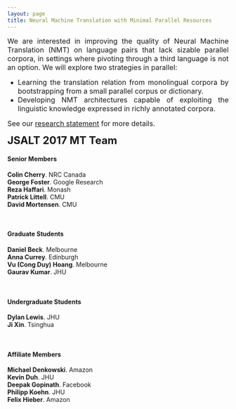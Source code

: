 ```yaml
---
layout: page
title: Neural Machine Translation with Minimal Parallel Resources
---
```

<div style="text-align: justify;"><span style="font-size: 12pt;">We are interested in improving the quality of Neural Machine Translation (NMT) on language pairs that lack sizable parallel corpora, in settings where pivoting through a third language is not an option. We will explore two strategies in parallel:</span></div>
<ul style="list-style-type: square; text-align: justify;">
<li><span style="font-size: 12pt;">Learning the translation relation from monolingual corpora by bootstrapping from a small parallel corpus or dictionary.</span></li>
<li style="text-align: justify;"><span style="font-size: 12pt;">Developing NMT architectures capable of exploiting the linguistic knowledge expressed in richly annotated corpora.</span></li>
</ul>
<p style="text-align: justify;"><span style="font-size: 12pt;">See our <a href="https://duyvuleo.github.io/ws17mt/research.html">research statement</a> for more details.</span></p>
<p><span style="font-size: 18pt;"><strong>JSALT 2017 MT Team</strong></span></p>
<h4>Senior Members</h4>
<div class="media">
  <div class="media-body">
    <strong>Colin Cherry</strong>.
    NRC Canada<br/>
  </div>
</div>

<div class="media">
  <div class="media-body">
    <strong>George Foster</strong>.
    Google Research<br/>
  </div>
</div>

<div class="media">
  <div class="media-body">
    <strong>Reza Haffari</strong>.
    Monash<br/>
  </div>
</div>

<div class="media">
  <div class="media-body">
    <strong>Patrick Littell</strong>.
    CMU<br/>
  </div>
</div>

<div class="media">
  <div class="media-body">
    <strong>David Mortensen</strong>.
    CMU<br/>
  </div>
</div>

<p>&nbsp;</p>

<h4>Graduate Students</h4>
<div class="media">
  <div class="media-body">
    <strong>Daniel Beck</strong>.
    Melbourne<br/>
  </div>
</div>

<div class="media">
  <div class="media-body">
    <strong>Anna Currey</strong>.
    Edinburgh<br/>
  </div>
</div>

<div class="media">
  <div class="media-body">
    <strong>Vu (Cong Duy) Hoang</strong>.
    Melbourne<br/>
  </div>
</div>

<div class="media">
  <div class="media-body">
    <strong>Gaurav Kumar</strong>.
    JHU<br/>
  </div>
</div> 

<p>&nbsp;</p>

<h4>Undergraduate Students</h4>
<div class="media">
  <div class="media-body">
    <strong>Dylan Lewis</strong>.
    JHU<br/>
  </div>
</div>

<div class="media">
  <div class="media-body">
    <strong>Ji Xin</strong>.
    Tsinghua<br/>
  </div>
</div> 

<p>&nbsp;</p>

<h4>Affiliate Members</h4>

<div class="media">
  <div class="media-body">
    <strong>Michael Denkowski</strong>.
    Amazon<br/>
  </div>
</div>


<div class="media">
  <div class="media-body">
    <strong>Kevin Duh</strong>.
    JHU<br/>
  </div>
</div> 

<div class="media">
  <div class="media-body">
    <strong>Deepak Gopinath</strong>.
    Facebook<br/>
  </div>
</div> 

<div class="media">
  <div class="media-body">
    <strong>Philipp Koehn</strong>.
    JHU<br/>
  </div>
</div> 

<div class="media">
  <div class="media-body">
    <strong>Felix Hieber</strong>.
    Amazon<br/>
  </div>
</div>
 
